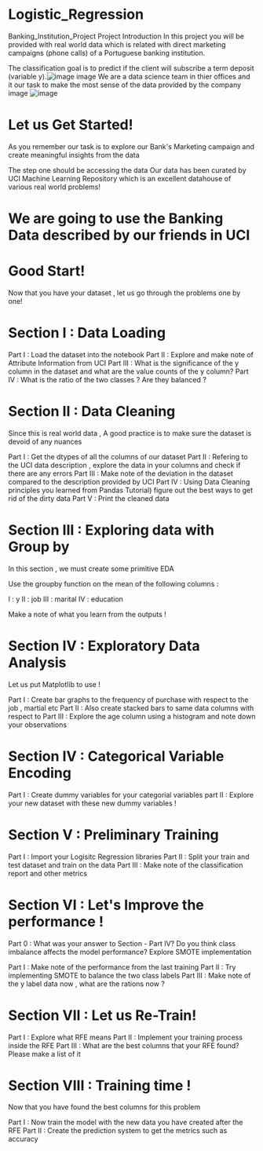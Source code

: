 # Logistic_Regression

Banking_Institution_Project
Project Introduction
In this project you will be provided with real world data which is related with direct marketing campaigns (phone calls) of a Portuguese banking institution.

The classification goal is to predict if the client will subscribe a term deposit (variable y).![image](https://user-images.githubusercontent.com/97092711/157053457-e123dc1d-5b8c-4830-affd-dd79c3faae03.png)
image We are a data science team in thier offices and it our task to make the most sense of the data provided by the company image
![image](https://user-images.githubusercontent.com/97092711/157053719-4832cb29-2221-4ac0-80dd-237de5ed8b5e.png)
# Let us Get Started!

As you remember our task is to explore our Bank's Marketing campaign and create meaningful insights from the data

The step one should be accessing the data Our data has been curated by UCI Machine Learning Repository which is an excellent datahouse of various real world problems!

# We are going to use the Banking Data described by our friends in UCI

# Good Start!
Now that you have your dataset , let us go through the problems one by one!

# Section I : Data Loading
Part I : Load the dataset into the notebook Part II : Explore and make note of Attribute Information from UCI Part III : What is the significance of the y column in the dataset and what are the value counts of the y column? Part IV : What is the ratio of the two classes ? Are they balanced ?

# Section II : Data Cleaning
Since this is real world data , A good practice is to make sure the dataset is devoid of any nuances

Part I : Get the dtypes of all the columns of our dataset Part II : Refering to the UCI data description , explore the data in your columns and check if there are any errors Part III : Make note of the deviation in the dataset compared to the description provided by UCI Part IV : Using Data Cleaning principles you learned from Pandas Tutorial) figure out the best ways to get rid of the dirty data Part V : Print the cleaned data

# Section III : Exploring data with Group by
In this section , we must create some primitive EDA

Use the groupby function on the mean of the following columns :

I : y II : job III : marital IV : education

Make a note of what you learn from the outputs !

# Section IV : Exploratory Data Analysis
Let us put Matplotlib to use !

Part I : Create bar graphs to the frequency of purchase with respect to the job , martial etc Part II : Also create stacked bars to same data columns with respect to Part III : Explore the age column using a histogram and note down your observations

# Section IV : Categorical Variable Encoding
Part I : Create dummy variables for your categorial variables part II : Explore your new dataset with these new dummy variables !

# Section V : Preliminary Training
Part I : Import your Logisitc Regression libraries Part II : Split your train and test dataset and train on the data Part III : Make note of the classification report and other metrics

# Section VI : Let's Improve the performance !
Part 0 : What was your answer to Section - Part IV? Do you think class imbalance affects the model performance? Explore SMOTE implementation

Part I : Make note of the performance from the last training Part II : Try implementing SMOTE to balance the two class labels Part III : Make note of the y label data now , what are the rations now ?

# Section VII : Let us Re-Train!
Part I : Explore what RFE means Part II : Implement your training process inside the RFE Part III : What are the best columns that your RFE found? Please make a list of it

# Section VIII : Training time !
Now that you have found the best columns for this problem

Part I : Now train the model with the new data you have created after the RFE Part II : Create the prediction system to get the metrics such as accuracy
